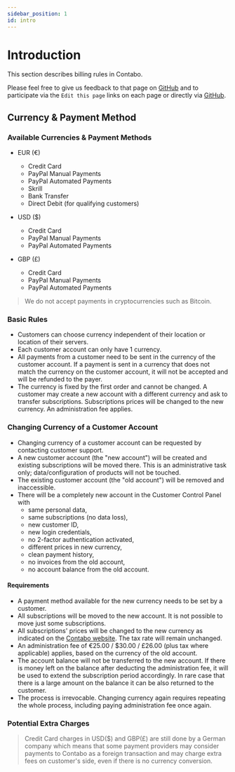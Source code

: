 ```yaml
---
sidebar_position: 1
id: intro
---
```


# Introduction

This section describes billing rules in Contabo.

Please feel free to give us feedback to that page on [GitHub](https://github.com/contabo/docs/issues) and to participate via the `Edit this page` links on each page or directly via [GitHub](https://github.com/contabo/docs).

## Currency & Payment Method

### Available Currencies & Payment Methods

- EUR (€)
  - Credit Card
  - PayPal Manual Payments
  - PayPal Automated Payments
  - Skrill
  - Bank Transfer
  - Direct Debit (for qualifying customers)

- USD ($)
  - Credit Card
  - PayPal Manual Payments
  - PayPal Automated Payments

- GBP (£)
  - Credit Card
  - PayPal Manual Payments
  - PayPal Automated Payments

> We do not accept payments in cryptocurrencies such as Bitcoin.

### Basic Rules

- Customers can choose currency independent of their location or location of their servers.
- Each customer account can only have 1 currency.
- All payments from a customer need to be sent in the currency of the customer account. If a payment is sent in a currency that does not match the currency on the customer account, it will not be accepted and will be refunded to the payer.
- The currency is fixed by the first order and cannot be changed. A customer may create a new account with a different currency and ask to transfer subscriptions. Subscriptions prices will be changed to the new currency. An administration fee applies.

### Changing Currency of a Customer Account

- Changing currency of a customer account can be requested by contacting customer support.
- A new customer account (the "new account") will be created and existing subscriptions will be moved there. This is an administrative task only; data/configuration of products will not be touched.
- The existing customer account (the "old account") will be removed and inaccessible.
- There will be a completely new account in the Customer Control Panel with
  - same personal data,
  - same subscriptions (no data loss),
  - new customer ID,
  - new login credentials,
  - no 2-factor authentication activated,
  - different prices in new currency,
  - clean payment history,
  - no invoices from the old account,
  - no account balance from the old account.

#### Requirements

- A payment method available for the new currency needs to be set by a customer.
- All subscriptions will be moved to the new account. It is not possible to move just some subscriptions.
- All subscriptions' prices will be changed to the new currency as indicated on the [Contabo website](https://contabo.com/en/). The tax rate will remain unchanged.
- An administration fee of €25.00 / $30.00 / £26.00 (plus tax where applicable) applies, based on the currency of the old account.
- The account balance will not be transferred to the new account. If there is money left on the balance after deducting the administration fee, it will be used to extend the subscription period accordingly. In rare case that there is a large amount on the balance it can be also returned to the customer.
- The process is irrevocable. Changing currency again requires repeating the whole process, including paying administration fee once again.

### Potential Extra Charges

> Credit Card charges in USD($) and GBP(£) are still done by a German company which means that some payment providers may consider payments to Contabo as a foreign transaction and may charge extra fees on customer's side, even if there is no currency conversion.
